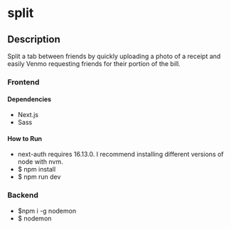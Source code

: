 # split

## Description

Split a tab between friends by quickly uploading a photo of a receipt and easily Venmo requesting friends for their portion of the bill.

### Frontend

#### Dependencies

- Next.js
- Sass

#### How to Run

- next-auth requires 16.13.0. I recommend installing different versions of node with nvm.
- $ npm install
- $ npm run dev

### Backend

- $npm i -g nodemon
- $ nodemon
